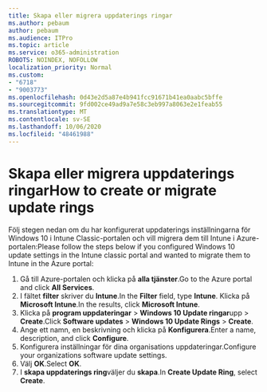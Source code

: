 ```yaml
---
title: Skapa eller migrera uppdaterings ringar
ms.author: pebaum
author: pebaum
ms.audience: ITPro
ms.topic: article
ms.service: o365-administration
ROBOTS: NOINDEX, NOFOLLOW
localization_priority: Normal
ms.custom:
- "6718"
- "9003773"
ms.openlocfilehash: 0d43e2d5a87e4b941fcc91671b41ea0aabc5bffe
ms.sourcegitcommit: 9fd002ce49ad9a7e58c3eb997a8063e2e1feab55
ms.translationtype: MT
ms.contentlocale: sv-SE
ms.lasthandoff: 10/06/2020
ms.locfileid: "48461988"
---
```

# <a name="how-to-create-or-migrate-update-rings"></a><span data-ttu-id="01d17-102">Skapa eller migrera uppdaterings ringar</span><span class="sxs-lookup"><span data-stu-id="01d17-102">How to create or migrate update rings</span></span>

<span data-ttu-id="01d17-103">Följ stegen nedan om du har konfigurerat uppdaterings inställningarna för Windows 10 i Intune Classic-portalen och vill migrera dem till Intune i Azure-portalen:</span><span class="sxs-lookup"><span data-stu-id="01d17-103">Please follow the steps below if you configured Windows 10 update settings in the Intune classic portal and wanted to migrate them to Intune in the Azure portal:</span></span>

1. <span data-ttu-id="01d17-104">Gå till Azure-portalen och klicka på **alla tjänster**.</span><span class="sxs-lookup"><span data-stu-id="01d17-104">Go to the Azure portal and click **All Services**.</span></span>
2. <span data-ttu-id="01d17-105">I fältet **filter** skriver du **Intune**.</span><span class="sxs-lookup"><span data-stu-id="01d17-105">In the **Filter** field, type **Intune**.</span></span> <span data-ttu-id="01d17-106">Klicka på **Microsoft Intune**.</span><span class="sxs-lookup"><span data-stu-id="01d17-106">In the results, click **Microsoft Intune**.</span></span>
3. <span data-ttu-id="01d17-107">Klicka på **program uppdateringar**  >  **Windows 10 Update ringar**upp  >  **Create**.</span><span class="sxs-lookup"><span data-stu-id="01d17-107">Click **Software updates** > **Windows 10 Update Rings** > **Create**.</span></span>
4. <span data-ttu-id="01d17-108">Ange ett namn, en beskrivning och klicka på **Konfigurera**.</span><span class="sxs-lookup"><span data-stu-id="01d17-108">Enter a name, description, and click **Configure**.</span></span>
5. <span data-ttu-id="01d17-109">Konfigurera inställningar för dina organisations uppdateringar.</span><span class="sxs-lookup"><span data-stu-id="01d17-109">Configure your organizations software update settings.</span></span>
6. <span data-ttu-id="01d17-110">Välj **OK**.</span><span class="sxs-lookup"><span data-stu-id="01d17-110">Select **OK**.</span></span>
7. <span data-ttu-id="01d17-111">I **skapa uppdaterings ring**väljer du **skapa**.</span><span class="sxs-lookup"><span data-stu-id="01d17-111">In **Create Update Ring**, select **Create**.</span></span>
